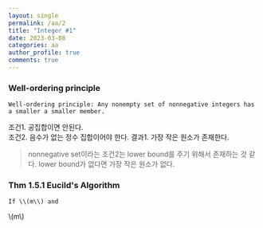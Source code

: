 ```yaml
---
layout: single
permalink: /aa/2
title: "Integer #1"
date: 2023-03-08
categories: aa
author_profile: true
comments: true
---
```


### Well-ordering principle

    Well-ordering principle: Any nonempty set of nonnegative integers has a smaller a smaller member.

조건1. 공집합이면 안된다.  
조건2. 음수가 없는 정수 집합이어야 한다.
결과1. 가장 작은 원소가 존재한다.

> nonnegative set이라는 조건2는 lower bound를 주기 위해서 존재하는 것 같다. lower bound가 없다면 가장 작은 원소가 없다.

### Thm 1.5.1 Eucild's Algorithm

    If \\(m\\) and

\\(m\\)